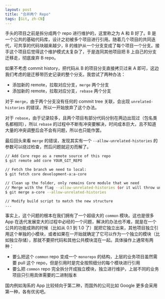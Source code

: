 ```yaml
---
layout: post
title: "合并两个 Repo"
tags: [Git, zh-CN]
---
```


手头的项目之前是拆分成两个 repo 进行维护的，这里称之为 A 和 B 好了。B 是一个公共的基础代码库，设计之初被多个项目进行引用。随着几个项目的共同迭代，可共享的代码块越来越少，B 的维护从一个分支变成了每个项目一个分支。接手这个项目后觉得这个维护模式太复杂了，于是连同其他项目把 B 上自己的分支迁移走，彻底废弃 B repo。

<!--more-->

如果不考虑 commit history，把代码从 B 的项目分支直接拷贝过来 A 即可，这边我们考虑的是迁移带历史记录的整个分支。我尝试了两种办法：

- 添加新的 remote，拉取对应分支，`merge` 两个分支
- 添加新的 remote，拉取对应分支，`rebase` 两个分支

对于 `merge`，由于两个分支没有任何的 commit tree 关联，会出现 `unrelated-histories` 的错误，所以一开始放弃了这个办法。

对于 `rebase`，由于记录较多，且两个项目有部分代码分别在两边出现过（包名类名都相同），所以 `rebase` 的过程中不断有冲突要解决，时间成本巨大，且不知道大量的冲突调整后会不会有问题，所以也只能作罢。

最后回头来看 `merge` 的错误，发现其实有一个 `--allow-unrelated-histories` 的参数可以绕过检查，然后问题就迎刃而解了。

``` bash
// Add Core repo as a remote source of this repo
$ git remote add core YOUR_GIT_REPO

// Fetch the branch we need to local: 
$ git fetch core development-a:a-core

// Clean up the folder, only remains Core module that we need 
// Merge with the flag --allow-unrelated-histories (or it will throw unrelated-histories error)
$ git merge a-core --allow-unrelated-histories 

// Modify build script to match the new structure
...
```

事实上，这个问题的根本在我们拥有了一个超级大的 `common` 模块。这也是很多 App 在迭代发展变大的过程中必经的一个问题，解决的办法也不难，就是在一个公共的功能成熟的时候（比如从 0.1 到 1.0 了）就把它独立出来，其他项目独立引用这个单独的小模块，或者如果在一开始就确定了它可以作为一个独立的模块（比如独立存储），那就不要把代码和其他公共模块混在一起。具体操作上通常有两种：

- 要么把这个 `common` repo 变成一个 `monorepo` 的结构，上层的业务项目虽然需要 pull 这个 repo，但是引用时是完全按照细分的每个模块进行引用
- 要么把 `common` repo 完全拆分开成独立模块，独立进行维护，上层不同的业务项目只引用具体需要的二进制版本

国内例如淘系的 App 比较倾向于第二种，而国外的公司比如 Google 更多会采用第一种，各有优劣吧。


